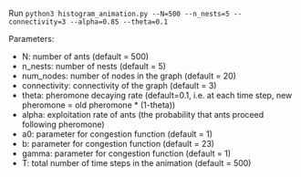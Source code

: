 Run ```python3 histogram_animation.py --N=500 --n_nests=5 --connectivity=3 --alpha=0.85 --theta=0.1```

Parameters: 

- N: number of ants (default = 500)
- n_nests: number of nests (default = 5)
- num_nodes: number of nodes in the graph (default = 20)
- connectivity: connectivity of the graph (default = 3)
- theta: pheromone decaying rate (default=0.1, i.e. at each time step, new pheromone = old pheromone * (1-theta))
- alpha: exploitation rate of ants (the probability that ants proceed following pheromone)
- a0: parameter for congestion function (default = 1)
- b: parameter for congestion function (default = 23)
- gamma: parameter for congestion function (default = 1)
- T: total number of time steps in the animation (default = 500)




